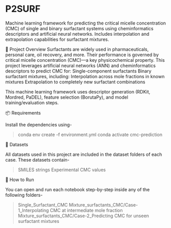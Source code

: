 # P2SURF
Machine learning framework for predicting the critical micelle concentration (CMC) of single and binary surfactant systems using cheminformatics descriptors and artificial neural networks. Includes interpolation and extrapolation capabilities for surfactant mixtures.

🧠 Project Overview
Surfactants are widely used in pharmaceuticals, personal care, oil recovery, and more. Their performance is governed by critical micelle concentration (CMC)—a key physicochemical property. This project leverages artificial neural networks (ANN) and cheminformatics descriptors to predict CMC for:
Single-component surfactants
Binary surfactant mixtures, including:
  Interpolation across mole fractions in known mixtures
  Extrapolation to completely new surfactant combinations
  
This machine learning framework uses descriptor generation (RDKit, Mordred, PaDEL), feature selection (BorutaPy), and model training/evaluation steps.

📦 Requirements

Install the dependencies using-

> conda env create -f environment.yml
> conda activate cmc-prediction


📁 Datasets

All datasets used in this project are included in the dataset folders of each case. These datasets contain-
> SMILES strings
> Experimental CMC values

🚀 How to Run

You can open and run each notebook step-by-step inside any of the following folders-
> Single_Surfactant_CMC
> Mixture_surfactants_CMC/Case-1_Interpolating CMC at intermediate mole fraction
> Mixture_surfactants_CMC/Case-2_Predicting CMC for unseen surfactant mixtures
